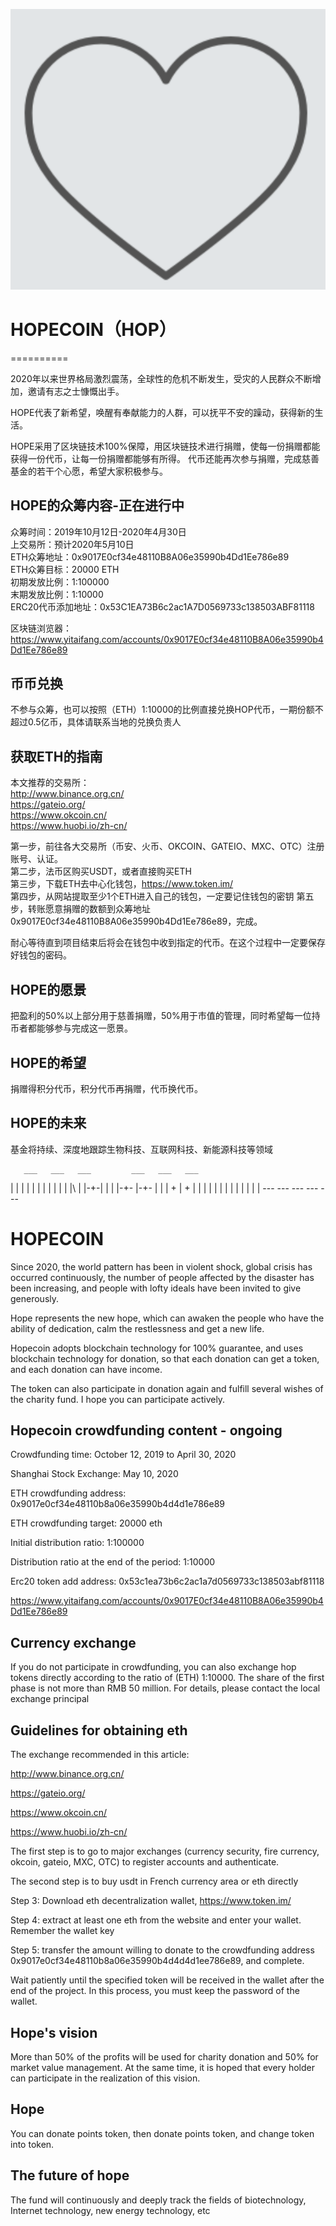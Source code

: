![image](https://github.com/timercoin001-pub/HOPECOIN/blob/master/hopecoin.png)

# HOPECOIN（HOP）
==========

2020年以来世界格局激烈震荡，全球性的危机不断发生，受灾的人民群众不断增加，邀请有志之士慷慨出手。

HOPE代表了新希望，唤醒有奉献能力的人群，可以抚平不安的躁动，获得新的生活。

HOPE采用了区块链技术100%保障，用区块链技术进行捐赠，使每一份捐赠都能获得一份代币，让每一份捐赠都能够有所得。
代币还能再次参与捐赠，完成慈善基金的若干个心愿，希望大家积极参与。

HOPE的众筹内容-正在进行中
----------------

众筹时间：2019年10月12日-2020年4月30日  
上交易所：预计2020年5月10日  
ETH众筹地址：0x9017E0cf34e48110B8A06e35990b4Dd1Ee786e89  
ETH众筹目标：20000 ETH  
初期发放比例：1:100000  
末期发放比例：1:10000  
ERC20代币添加地址：0x53C1EA73B6c2ac1A7D0569733c138503ABF81118  

区块链浏览器：https://www.yitaifang.com/accounts/0x9017E0cf34e48110B8A06e35990b4Dd1Ee786e89

币币兑换
----------------
不参与众筹，也可以按照（ETH）1:10000的比例直接兑换HOP代币，一期份额不超过0.5亿币，具体请联系当地的兑换负责人

获取ETH的指南
----------------

本文推荐的交易所：  
http://www.binance.org.cn/   
https://gateio.org/   
https://www.okcoin.cn/   
https://www.huobi.io/zh-cn/    

第一步，前往各大交易所（币安、火币、OKCOIN、GATEIO、MXC、OTC）注册账号、认证。  
第二步，法币区购买USDT，或者直接购买ETH  
第三步，下载ETH去中心化钱包，https://www.token.im/  
第四步，从网站提取至少1个ETH进入自己的钱包，一定要记住钱包的密钥
第五步，转账愿意捐赠的数额到众筹地址 0x9017E0cf34e48110B8A06e35990b4Dd1Ee786e89，完成。

耐心等待直到项目结束后将会在钱包中收到指定的代币。在这个过程中一定要保存好钱包的密码。

HOPE的愿景
----------------
把盈利的50%以上部分用于慈善捐赠，50%用于市值的管理，同时希望每一位持币者都能够参与完成这一愿景。

HOPE的希望
----------------
捐赠得积分代币，积分代币再捐赠，代币换代币。

HOPE的未来
----------------
基金将持续、深度地跟踪生物科技、互联网科技、新能源科技等领域


       ___   ___   ___         ___   ___   ___        
|   | |   | |   | |           |     |   |   |   |\  | 
|-+-| |   | |-+-  |-+-        |     |   |   +   | + | 
|   | |   | |     |           |     |   |   |   |  \| 
       ---         ---         ---   ---   ---        
                                                      
                                                      
 HOPECOIN
 ==========


Since 2020, the world pattern has been in violent shock, global crisis has occurred continuously, the number of people affected by the disaster has been increasing, and people with lofty ideals have been invited to give generously.



Hope represents the new hope, which can awaken the people who have the ability of dedication, calm the restlessness and get a new life.



Hopecoin adopts blockchain technology for 100% guarantee, and uses blockchain technology for donation, so that each donation can get a token, and each donation can have income.

The token can also participate in donation again and fulfill several wishes of the charity fund. I hope you can participate actively.



Hopecoin crowdfunding content - ongoing
---------------------------------------


Crowdfunding time: October 12, 2019 to April 30, 2020

Shanghai Stock Exchange: May 10, 2020

ETH crowdfunding address: 0x9017e0cf34e48110b8a06e35990b4d4d1e786e89

ETH crowdfunding target: 20000 eth

Initial distribution ratio: 1:100000

Distribution ratio at the end of the period: 1:10000

Erc20 token add address: 0x53c1ea73b6c2ac1a7d0569733c138503abf81118

https://www.yitaifang.com/accounts/0x9017E0cf34e48110B8A06e35990b4Dd1Ee786e89

Currency exchange
----------------
If you do not participate in crowdfunding, you can also exchange hop tokens directly according to the ratio of (ETH) 1:10000. The share of the first phase is not more than RMB 50 million. For details, please contact the local exchange principal


Guidelines for obtaining eth
----------------


The exchange recommended in this article:  

http://www.binance.org.cn/

https://gateio.org/

https://www.okcoin.cn/

https://www.huobi.io/zh-cn/


The first step is to go to major exchanges (currency security, fire currency, okcoin, gateio, MXC, OTC) to register accounts and authenticate.

The second step is to buy usdt in French currency area or eth directly

Step 3: Download eth decentralization wallet, https://www.token.im/

Step 4: extract at least one eth from the website and enter your wallet. Remember the wallet key

Step 5: transfer the amount willing to donate to the crowdfunding address 0x9017e0cf34e48110b8a06e35990b4d4d4d1ee786e89, and complete.


Wait patiently until the specified token will be received in the wallet after the end of the project. In this process, you must keep the password of the wallet.

  
Hope's vision
----------------

More than 50% of the profits will be used for charity donation and 50% for market value management. At the same time, it is hoped that every holder can participate in the realization of this vision.


Hope
----------------

You can donate points token, then donate points token, and change token into token.


The future of hope
----------------

The fund will continuously and deeply track the fields of biotechnology, Internet technology, new energy technology, etc
